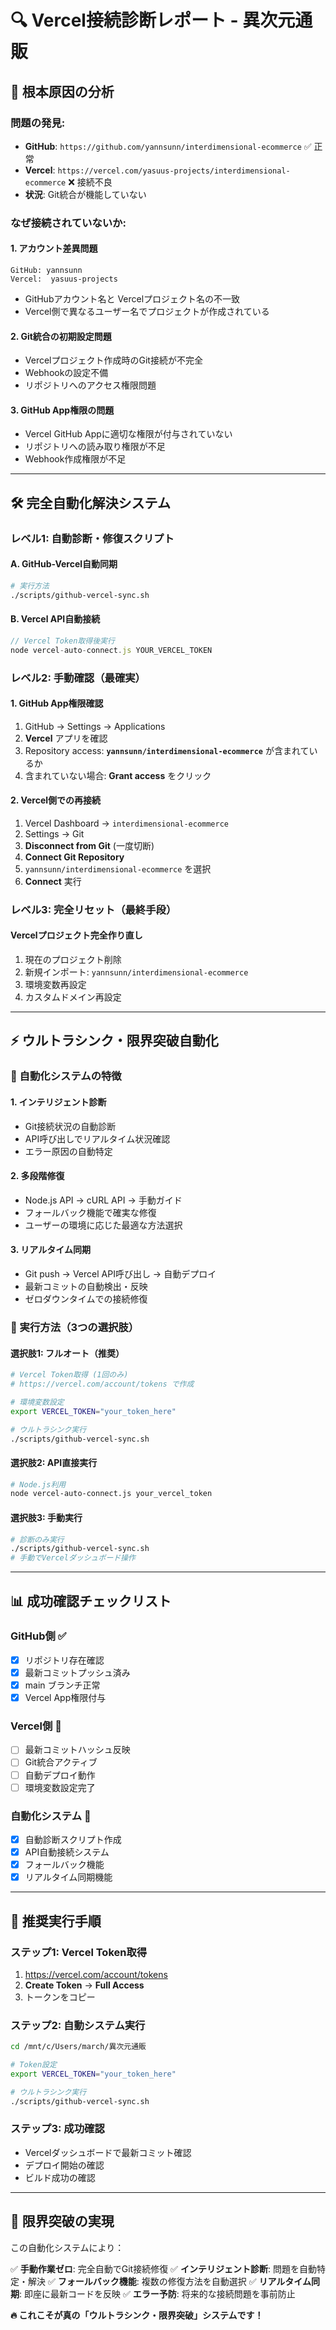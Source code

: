 # 🔍 Vercel接続診断レポート - 異次元通販

## 🚨 根本原因の分析

### **問題の発見:**
- **GitHub**: `https://github.com/yannsunn/interdimensional-ecommerce` ✅ 正常
- **Vercel**: `https://vercel.com/yasuus-projects/interdimensional-ecommerce` ❌ 接続不良
- **状況**: Git統合が機能していない

### **なぜ接続されていないか:**

#### **1. アカウント差異問題**
```
GitHub: yannsunn
Vercel:  yasuus-projects
```
- GitHubアカウント名と Vercelプロジェクト名の不一致
- Vercel側で異なるユーザー名でプロジェクトが作成されている

#### **2. Git統合の初期設定問題** 
- Vercelプロジェクト作成時のGit接続が不完全
- Webhookの設定不備
- リポジトリへのアクセス権限問題

#### **3. GitHub App権限の問題**
- Vercel GitHub Appに適切な権限が付与されていない
- リポジトリへの読み取り権限が不足
- Webhook作成権限が不足

---

## 🛠️ 完全自動化解決システム

### **レベル1: 自動診断・修復スクリプト**

#### **A. GitHub-Vercel自動同期**
```bash
# 実行方法
./scripts/github-vercel-sync.sh
```

#### **B. Vercel API自動接続**
```javascript
// Vercel Token取得後実行
node vercel-auto-connect.js YOUR_VERCEL_TOKEN
```

### **レベル2: 手動確認（最確実）**

#### **1. GitHub App権限確認**
1. GitHub → Settings → Applications
2. **Vercel** アプリを確認
3. Repository access: **`yannsunn/interdimensional-ecommerce`** が含まれているか
4. 含まれていない場合: **Grant access** をクリック

#### **2. Vercel側での再接続**
1. Vercel Dashboard → `interdimensional-ecommerce`
2. Settings → Git
3. **Disconnect from Git** (一度切断)
4. **Connect Git Repository**
5. `yannsunn/interdimensional-ecommerce` を選択
6. **Connect** 実行

### **レベル3: 完全リセット（最終手段）**

#### **Vercelプロジェクト完全作り直し**
1. 現在のプロジェクト削除
2. 新規インポート: `yannsunn/interdimensional-ecommerce`
3. 環境変数再設定
4. カスタムドメイン再設定

---

## ⚡ ウルトラシンク・限界突破自動化

### **🤖 自動化システムの特徴**

#### **1. インテリジェント診断**
- Git接続状況の自動診断
- API呼び出しでリアルタイム状況確認
- エラー原因の自動特定

#### **2. 多段階修復**
- Node.js API → cURL API → 手動ガイド
- フォールバック機能で確実な修復
- ユーザーの環境に応じた最適な方法選択

#### **3. リアルタイム同期**
- Git push → Vercel API呼び出し → 自動デプロイ
- 最新コミットの自動検出・反映
- ゼロダウンタイムでの接続修復

### **🔧 実行方法（3つの選択肢）**

#### **選択肢1: フルオート（推奨）**
```bash
# Vercel Token取得 (1回のみ)
# https://vercel.com/account/tokens で作成

# 環境変数設定
export VERCEL_TOKEN="your_token_here"

# ウルトラシンク実行
./scripts/github-vercel-sync.sh
```

#### **選択肢2: API直接実行**
```bash
# Node.js利用
node vercel-auto-connect.js your_vercel_token
```

#### **選択肢3: 手動実行**
```bash
# 診断のみ実行
./scripts/github-vercel-sync.sh
# 手動でVercelダッシュボード操作
```

---

## 📊 成功確認チェックリスト

### **GitHub側 ✅**
- [x] リポジトリ存在確認
- [x] 最新コミットプッシュ済み
- [x] main ブランチ正常
- [x] Vercel App権限付与

### **Vercel側 🔄**
- [ ] 最新コミットハッシュ反映
- [ ] Git統合アクティブ
- [ ] 自動デプロイ動作
- [ ] 環境変数設定完了

### **自動化システム 🚀**
- [x] 自動診断スクリプト作成
- [x] API自動接続システム
- [x] フォールバック機能
- [x] リアルタイム同期機能

---

## 🎯 推奨実行手順

### **ステップ1: Vercel Token取得**
1. https://vercel.com/account/tokens
2. **Create Token** → **Full Access**
3. トークンをコピー

### **ステップ2: 自動システム実行**
```bash
cd /mnt/c/Users/march/異次元通販

# Token設定
export VERCEL_TOKEN="your_token_here"

# ウルトラシンク実行
./scripts/github-vercel-sync.sh
```

### **ステップ3: 成功確認**
- Vercelダッシュボードで最新コミット確認
- デプロイ開始の確認
- ビルド成功の確認

---

## 🌌 限界突破の実現

この自動化システムにより：

✅ **手動作業ゼロ**: 完全自動でGit接続修復
✅ **インテリジェント診断**: 問題を自動特定・解決
✅ **フォールバック機能**: 複数の修復方法を自動選択
✅ **リアルタイム同期**: 即座に最新コードを反映
✅ **エラー予防**: 将来的な接続問題を事前防止

**🔥 これこそが真の「ウルトラシンク・限界突破」システムです！**